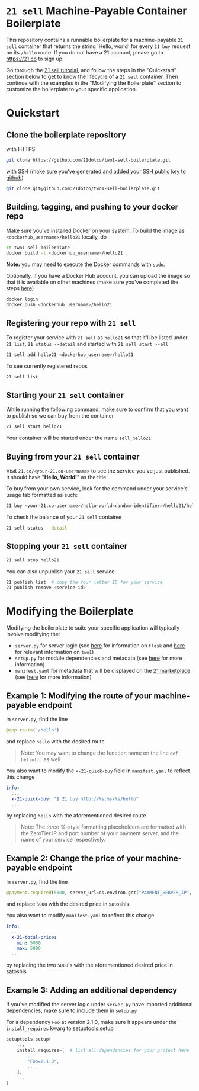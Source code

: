 # `21 sell` Machine-Payable Container Boilerplate

This repository contains a runnable boilerplate for a machine-payable `21 sell` container that returns the string 'Hello, world' for every `21 buy` request on its `/hello` route. If you do not have a 21 account, please go to https://21.co to sign up.

Go through the [21 sell tutorial](https://21.co/learn/21-sell/), and follow the steps in the "Quickstart" section below to get to know the lifecycle of a `21 sell` container. Then continue with the examples in the "Modifying the Boilerplate" section to customize the boilerplate to your specific application.

# Quickstart

## Clone the boilerplate repository

with HTTPS

```sh
git clone https://github.com/21dotco/two1-sell-boilerplate.git
```

with SSH (make sure you've [generated and added your SSH public key to github](https://help.github.com/articles/generating-an-ssh-key/))

```sh
git clone git@github.com:21dotco/two1-sell-boilerplate.git
```

## Building, tagging, and pushing to your docker repo

Make sure you've installed [Docker](https://www.docker.com/products/docker) on your system. To build the image as `<dockerhub_username>/hello21` locally, do

```sh
cd two1-sell-boilerplate
docker build -t <dockerhub_username>/hello21 .
```

**Note:** you may need to execute the Docker commands with `sudo`.

Optionally, if you have a Docker Hub account, you can upload the image so that it is available on other machines (make sure you've completed the steps [here](https://docs.docker.com/docker-hub/accounts/))

```sh
docker login
docker push <dockerhub_username>/hello21
```

## Registering your repo with `21 sell`

To register your service with `21 sell` as `hello21` so that it'll be listed under `21 list`, `21 status --detail` and started with `21 sell start --all`

```sh
21 sell add hello21 <dockerhub_username>/hello21
```

To see currently registered repos

```sh
21 sell list
```

## Starting your `21 sell` container

While running the following command, make sure to confirm that you want to publish so we can buy from the container

```sh
21 sell start hello21
```
Your container will be started under the name `sell_hello21`

## Buying from your `21 sell` container

Visit `21.co/<your-21.co-username>` to see the service you've just published. It should have "**Hello, World!**" as the title.

To buy from your own service, look for the command under your service's usage tab formatted as such:

```sh
21 buy <your-21.co-username>/hello-world<random-identifier>/hello21/hello
```

To check the balance of your `21 sell` container

```sh
21 sell status --detail
```

## Stopping your `21 sell` container

```sh
21 sell stop hello21
```

You can also unpublish your `21 sell` service

```sh
21 publish list  # copy the four letter ID for your service
21 publish remove <service-id>
```


# Modifying the Boilerplate

Modifying the boilerplate to suite your specific application will typically involve modifying the:

- `server.py` for server logic (see [here](http://flask.pocoo.org/) for information on `flask` and [here](https://21.co/learn/intro-to-21/#create-your-first-bitcoin-payable-api) for relevant information on `two1`)
- `setup.py` for module dependencies and metadata (see [here](https://docs.python.org/3.5/distutils/setupscript.html) for more information)
- `manifest.yaml` for metadata that will be displayed on the [21 marketplace](mkt.21.co) (see [here](21.co/learn/21-app-manifest) for more information)

## Example 1: Modifying the route of your machine-payable endpoint

In `server.py`, find the line

```python
@app.route('/hello')
```

and replace `hello` with the desired route

> Note: You may want to change the function name on the line `def hello():` as well

You also want to modify the `x-21-quick-buy` field in `manifest.yaml` to reflect this change

```yaml
info:
  ...
  x-21-quick-buy: "$ 21 buy http://%s:%s/%s/hello"
  ...
```

by replacing `hello` with the aforementioned desired route

> Note: The three %-style formatting placeholders are formatted with the ZeroTier IP and port number of your payment server, and the name of your service respectively.

## Example 2: Change the price of your machine-payable endpoint

In `server.py`, find the line

```python
@payment.required(5000, server_url=os.environ.get("PAYMENT_SERVER_IP", None))
```

and replace `5000` with the desired price in satoshis

You also want to modify `manifest.yaml` to reflect this change

```yaml
info:
  ...
  x-21-total-price:
    min: 5000
    max: 5000
  ...
```

by replacing the two `5000`'s with the aforementioned desired price in satoshis

## Example 3: Adding an additional dependency

If you've modified the server logic under `server.py` have imported additional dependencies, make sure to include them in `setup.py`

For a dependency `Foo` at version 2.1.0, make sure it appears under the `install_requires` kwarg to setuptools.setup

```python
setuptools.setup(
	...
    install_requires=[  # list all dependencies for your project here
        ...
        "Foo=2.1.0",
        ...
    ],
    ...
)
```
